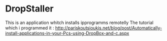 DropStaller
===========

This is an application whitch installs ipprogramms remotelly
The tutorial which i programmed it :
http://pariskoutsioukis.net/blog/post/Automatically-install-applications-in-your-Pcs-using-DropBox-and-c.aspx

